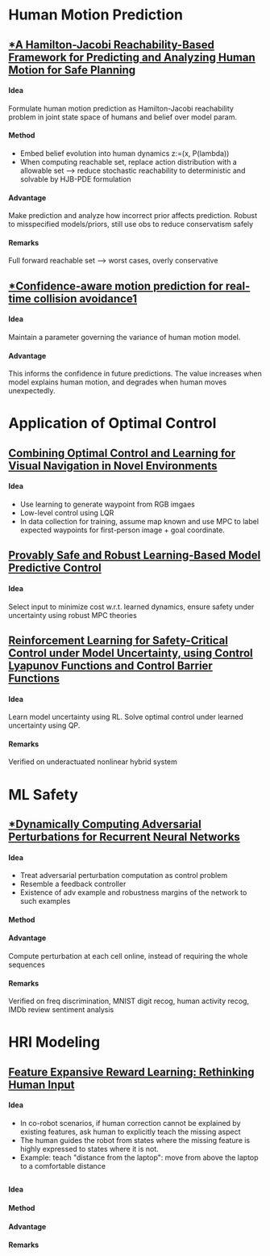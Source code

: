 # Human Motion Prediction

## [*A Hamilton-Jacobi Reachability-Based Framework for Predicting and Analyzing Human Motion for Safe Planning](https://arxiv.org/abs/1910.13369)
#### Idea
Formulate human motion prediction as Hamilton-Jacobi reachability problem in joint state space of humans and belief over model param.
#### Method
- Embed belief evolution into human dynamics z:=(x, P(lambda))
- When computing reachable set, replace action distribution with a allowable set --> reduce stochastic reachability to deterministic and solvable by HJB-PDE formulation
#### Advantage
Make prediction and analyze how incorrect prior affects prediction. Robust to misspecified models/priors, still use obs to reduce conservatism safely
#### Remarks
Full forward reachable set --> worst cases, overly conservative

## [*Confidence-aware motion prediction for real-time collision avoidance1](https://journals.sagepub.com/doi/10.1177/0278364919859436)
#### Idea
Maintain a parameter governing the variance of human motion model.
#### Advantage
This informs the confidence in future predictions. The value increases when model explains human motion, and degrades when human moves unexpectedly.

# Application of Optimal Control

## [Combining Optimal Control and Learning for Visual Navigation in Novel Environments](http://proceedings.mlr.press/v100/bansal20a/bansal20a.pdf)
#### Idea
- Use learning to generate waypoint from RGB imgaes
- Low-level control using LQR
- In data collection for training, assume map known and use MPC to label expected waypoints for first-person image + goal coordinate.

## [Provably Safe and Robust Learning-Based Model Predictive Control](https://arxiv.org/abs/1107.2487)
#### Idea
Select input to minimize cost w.r.t. learned dynamics, ensure safety under uncertainty using robust MPC theories

## [Reinforcement Learning for Safety-Critical Control under Model Uncertainty, using Control Lyapunov Functions and Control Barrier Functions](https://arxiv.org/abs/2004.07584)
#### Idea
Learn model uncertainty using RL. Solve optimal control under learned uncertainty using QP.
#### Remarks
Verified on underactuated nonlinear hybrid system

# ML Safety

## [*Dynamically Computing Adversarial Perturbations for Recurrent Neural Networks](https://arxiv.org/ftp/arxiv/papers/2009/2009.02874.pdf)
#### Idea
- Treat adversarial perturbation computation as control problem
- Resemble a feedback controller
- Existence of adv example and robustness margins of the network to such examples
#### Method
#### Advantage
Compute perturbation at each cell online, instead of requiring the whole sequences
#### Remarks
Verified on freq discrimination, MNIST digit recog, human activity recog, IMDb review sentiment analysis

# HRI Modeling

## [Feature Expansive Reward Learning: Rethinking Human Input](https://arxiv.org/abs/2006.13208)
#### Idea
- In co-robot scenarios, if human correction cannot be explained by existing features, ask human to explicitly teach the missing aspect
- The human guides the robot from states where the missing feature is highly expressed to states where it is not.
- Example: teach "distance from the laptop": move from above the laptop to a comfortable distance

## []()
#### Idea
#### Method
#### Advantage
#### Remarks




